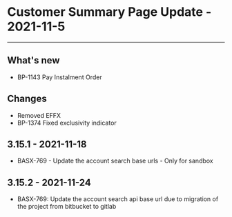 # Customer Summary Page Update - 2021-11-5

---

## What's new
* BP-1143 Pay Instalment Order

## Changes
* Removed EFFX
* BP-1374 Fixed exclusivity indicator

## 3.15.1 - 2021-11-18
* BASX-769 - Update the account search base urls - Only for sandbox

## 3.15.2 - 2021-11-24
* BASX-769: Update the account search api base url due to migration of the project from bitbucket to gitlab